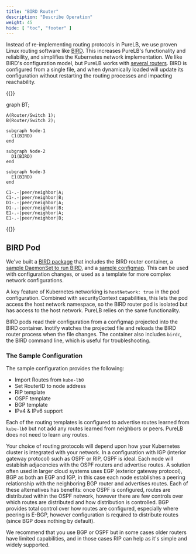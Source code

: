 ```yaml
---
title: "BIRD Router"
description: "Describe Operation"
weight: 45
hide: [ "toc", "footer" ]
---
```

Instead of re-implementing routing protocols in PureLB, we use proven Linux routing software like [BIRD](https://bird.network.cz/). This increases PureLB's functionality and reliability, and simplifies the Kubernetes network implementation. We like BIRD's configuration model, but PureLB works with [several routers](../../how_it_works/routers). BIRD is configured from a single file, and when dynamically loaded will update its configuration without restarting the routing processes and impacting reachability.

{{<mermaid align="center">}}

  graph BT;

    A(Router/Switch 1);
    B(Router/Switch 2);

    subgraph Node-1
      C1(BIRD)
    end

    subgraph Node-2
      D1(BIRD)
    end

    subgraph Node-3
      E1(BIRD)
    end

    C1-.-|peer/neighbor|A;
    C1-.-|peer/neighbor|B;
    D1-.-|peer/neighbor|A;
    D1-.-|peer/neighbor|B;
    E1-.-|peer/neighbor|A;
    E1-.-|peer/neighbor|B;


{{</mermaid>}}

## BIRD Pod
We've built a [BIRD package](https://gitlab.com/purelb/bird_router) that includes the BIRD router container, a [sample DaemonSet to run BIRD](https://gitlab.com/purelb/bird_router/-/blob/main/bird.yml-SAMPLE), and a [sample configmap](https://gitlab.com/purelb/bird_router/-/blob/main/bird-cm.yml?ref_type=heads). This can be used with configuration changes, or used as a template for more complex network configurations.

A key feature of Kubernetes networking is `hostNetwork: true` in the pod configuration.  Combined with securityContext capabilities, this lets the pod access the host network namespace, so the BIRD router pod is isolated but has access to the host network.  PureLB relies on the same functionality.

BIRD pods read their configuration from a configmap projected into the BIRD container.  Inotify watches the projected file and reloads the BIRD router process when the file changes. The container also includes `birdc`, the BIRD command line, which is useful for troubleshooting.

### The Sample Configuration
The sample configuration provides the following:

* Import Routes from `kube-lb0`
* Set RouterID to node address
* RIP template
* OSPF template
* BGP template
* IPv4 & IPv6 support

Each of the routing templates is configured to advertise routes learned from `kube-lb0` but not add any routes learned from neighbors or peers. PureLB does not need to learn any routes.

Your choice of routing protocols will depend upon how your Kubernetes cluster is integrated with your network. In a configuration with IGP (interior gateway protocol) such as OSPF or RIP, OSPF is ideal. Each node will establish adjacencies with the OSPF routers and advertise routes. A solution often used in larger cloud systems uses EGP (exterior gateway protocol), BGP as both an EGP and IGP, in this case each node establishes a peering relationship with the neighboring BGP router and advertises routes.  Each of these alternatives has benefits: once OSPF is configured, routes are distributed within the OSPF network, however there are few controls over which routes are distributed and how distribution is controlled. BGP provides total control over how routes are configured, especially where peering is E-BGP, however configuration is required to distribute routes (since BGP does nothing by default).

We recommend that you use BGP or OSPF but in some cases older routers have limited capabilities, and in those cases RIP can help as it's simple and widely supported.
